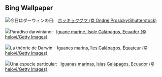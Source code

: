 ## Bing Wallpaper
![](https://www.bing.com/th?id=OHR.PolarBearSwim_JA-JP3305613182_UHD.jpg&w=1000)今日はダーウィンの日:&nbsp;&ensp;[ホッキョクグマ  (© Ondrej Prosicky/Shutterstock)](https://www.bing.com/th?id=OHR.PolarBearSwim_JA-JP3305613182_UHD.jpg)
<br><br/>
![](https://www.bing.com/th?id=OHR.GalapagosIguana_IT-IT5515786764_UHD.jpg&w=1000)Paradiso darwiniano:&nbsp;&ensp;[Iguane marine, Isole Galápagos, Ecuador (© helovi/Getty Images)](https://www.bing.com/th?id=OHR.GalapagosIguana_IT-IT5515786764_UHD.jpg)
<br><br/>
![](https://www.bing.com/th?id=OHR.GalapagosIguana_FR-FR7185960680_UHD.jpg&w=1000)La théorie de Darwin:&nbsp;&ensp;[Iguanes marins, îles Galápagos, Équateur (© helovi/Getty Images)](https://www.bing.com/th?id=OHR.GalapagosIguana_FR-FR7185960680_UHD.jpg)
<br><br/>
![](https://www.bing.com/th?id=OHR.GalapagosIguana_ES-ES9781681264_UHD.jpg&w=1000)Una especie particular:&nbsp;&ensp;[Iguanas marinas, Islas Galápagos, Ecuador (© helovi/Getty Images)](https://www.bing.com/th?id=OHR.GalapagosIguana_ES-ES9781681264_UHD.jpg)
<br><br/>
